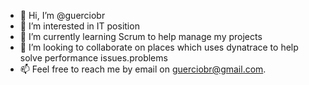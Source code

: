 - 👋 Hi, I’m @guerciobr
- 👀 I’m interested in IT position
- 🌱 I’m currently learning Scrum to help manage my projects
- 💞️ I’m looking to collaborate on places which uses dynatrace to help solve performance issues.problems 
- 📫 Feel free to reach me by email on guerciobr@gmail.com.

<!---
guerciobr/guerciobr is a ✨ special ✨ repository because its `README.md` (this file) appears on your GitHub profile.
You can click the Preview link to take a look at your changes.
--->
